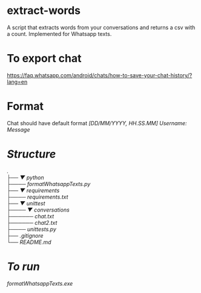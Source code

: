 # extract-words
A script that extracts words from your conversations and returns a csv with a count.
Implemented for Whatsapp texts.

<h1>To export chat</h1>
<a href="https://faq.whatsapp.com/android/chats/how-to-save-your-chat-history/?lang=en">https://faq.whatsapp.com/android/chats/how-to-save-your-chat-history/?lang=en</a>

<h1>Format</h1>
Chat should have default format <em>[DD/MM/YYYY, HH.SS.MM] Username: Message<em>

<h1>Structure</h1>
.<br />
├── ▼ python <br />
├──── formatWhatsappTexts.py <br />
├── ▼ requirements <br />
├──── requirements.txt <br />
├── ▼ unittest <br />
├──── ▼ conversations <br />
├────── chat.txt <br />
├────── chat2.txt <br />
├──── unittests.py <br />
├── .gitignore <br />
└── README.md <br />

<h1>To run</h1>
formatWhatsappTexts.exe <converations-dir> <outpt-csv-name> <your-username>
